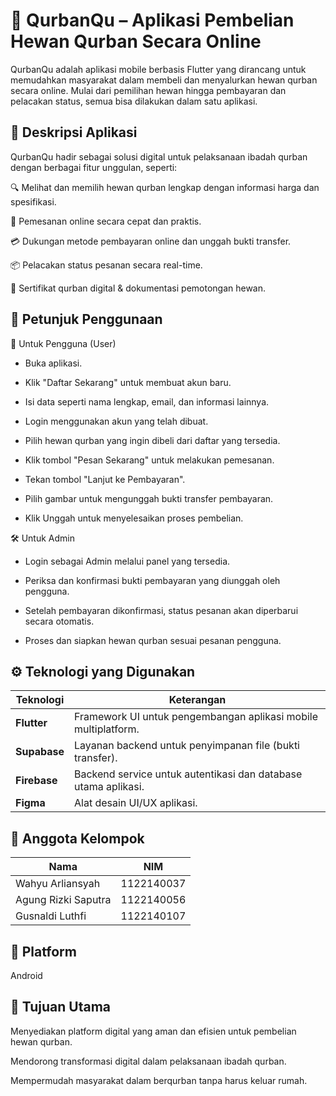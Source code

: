 # 🐄 QurbanQu – Aplikasi Pembelian Hewan Qurban Secara Online

QurbanQu adalah aplikasi mobile berbasis Flutter yang dirancang untuk memudahkan masyarakat dalam membeli dan menyalurkan hewan qurban secara online. Mulai dari pemilihan hewan hingga pembayaran dan pelacakan status, semua bisa dilakukan dalam satu aplikasi.

## 📝 Deskripsi Aplikasi

QurbanQu hadir sebagai solusi digital untuk pelaksanaan ibadah qurban dengan berbagai fitur unggulan, seperti:

🔍 Melihat dan memilih hewan qurban lengkap dengan informasi harga dan spesifikasi.

🛒 Pemesanan online secara cepat dan praktis.

💳 Dukungan metode pembayaran online dan unggah bukti transfer.

📦 Pelacakan status pesanan secara real-time.

🧾 Sertifikat qurban digital & dokumentasi pemotongan hewan.

## 🧭 Petunjuk Penggunaan

👤 Untuk Pengguna (User)

- Buka aplikasi.

- Klik "Daftar Sekarang" untuk membuat akun baru.

- Isi data seperti nama lengkap, email, dan informasi lainnya.

- Login menggunakan akun yang telah dibuat.

- Pilih hewan qurban yang ingin dibeli dari daftar yang tersedia.

- Klik tombol "Pesan Sekarang" untuk melakukan pemesanan.

- Tekan tombol "Lanjut ke Pembayaran".

- Pilih gambar untuk mengunggah bukti transfer pembayaran.

- Klik Unggah untuk menyelesaikan proses pembelian.

🛠️ Untuk Admin

- Login sebagai Admin melalui panel yang tersedia.

- Periksa dan konfirmasi bukti pembayaran yang diunggah oleh pengguna.

- Setelah pembayaran dikonfirmasi, status pesanan akan diperbarui secara otomatis.

- Proses dan siapkan hewan qurban sesuai pesanan pengguna.

## ⚙️ Teknologi yang Digunakan

| Teknologi    | Keterangan                                                     |
| ------------ | -------------------------------------------------------------- |
| **Flutter**  | Framework UI untuk pengembangan aplikasi mobile multiplatform. |
| **Supabase** | Layanan backend untuk penyimpanan file (bukti transfer).       |
| **Firebase** | Backend service untuk autentikasi dan database utama aplikasi. |
| **Figma**    | Alat desain UI/UX aplikasi.                                    |

## 👥 Anggota Kelompok

| Nama                | NIM        |
| ------------------- | ---------- |
| Wahyu Arliansyah    | 1122140037 |
| Agung Rizki Saputra | 1122140056 |
| Gusnaldi Luthfi     | 1122140107 |

## 📱 Platform

Android

## 🎯 Tujuan Utama

Menyediakan platform digital yang aman dan efisien untuk pembelian hewan qurban.

Mendorong transformasi digital dalam pelaksanaan ibadah qurban.

Mempermudah masyarakat dalam berqurban tanpa harus keluar rumah.
